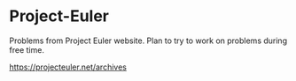 # Project-Euler

Problems from Project Euler website. Plan to try to work on problems during free time.

https://projecteuler.net/archives
